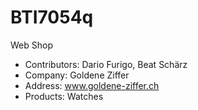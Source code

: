 # BTI7054q
Web Shop

* Contributors: Dario Furigo, Beat Schärz
* Company: Goldene Ziffer
* Address: www.goldene-ziffer.ch
* Products: Watches

